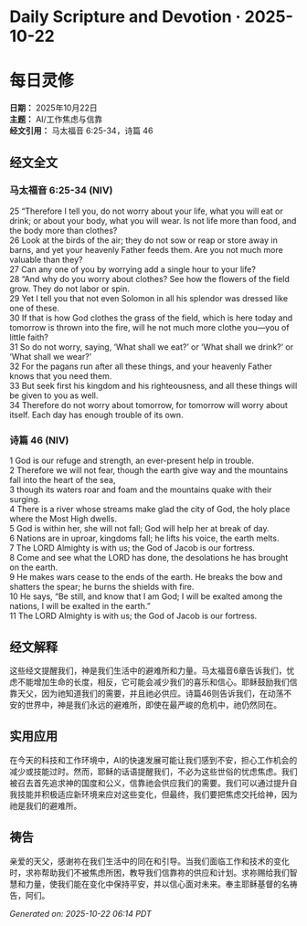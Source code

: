 # Daily Scripture and Devotion · 2025-10-22

# 每日灵修

**日期：** 2025年10月22日  
**主题：** AI/工作焦虑与信靠  
**经文引用：** 马太福音 6:25-34，诗篇 46

## 经文全文

### 马太福音 6:25-34 (NIV)
25 “Therefore I tell you, do not worry about your life, what you will eat or drink; or about your body, what you will wear. Is not life more than food, and the body more than clothes?  
26 Look at the birds of the air; they do not sow or reap or store away in barns, and yet your heavenly Father feeds them. Are you not much more valuable than they?  
27 Can any one of you by worrying add a single hour to your life?  
28 “And why do you worry about clothes? See how the flowers of the field grow. They do not labor or spin.  
29 Yet I tell you that not even Solomon in all his splendor was dressed like one of these.  
30 If that is how God clothes the grass of the field, which is here today and tomorrow is thrown into the fire, will he not much more clothe you—you of little faith?  
31 So do not worry, saying, ‘What shall we eat?’ or ‘What shall we drink?’ or ‘What shall we wear?’  
32 For the pagans run after all these things, and your heavenly Father knows that you need them.  
33 But seek first his kingdom and his righteousness, and all these things will be given to you as well.  
34 Therefore do not worry about tomorrow, for tomorrow will worry about itself. Each day has enough trouble of its own.

### 诗篇 46 (NIV)
1 God is our refuge and strength, an ever-present help in trouble.  
2 Therefore we will not fear, though the earth give way and the mountains fall into the heart of the sea,  
3 though its waters roar and foam and the mountains quake with their surging.  
4 There is a river whose streams make glad the city of God, the holy place where the Most High dwells.  
5 God is within her, she will not fall; God will help her at break of day.  
6 Nations are in uproar, kingdoms fall; he lifts his voice, the earth melts.  
7 The LORD Almighty is with us; the God of Jacob is our fortress.  
8 Come and see what the LORD has done, the desolations he has brought on the earth.  
9 He makes wars cease to the ends of the earth. He breaks the bow and shatters the spear; he burns the shields with fire.  
10 He says, “Be still, and know that I am God; I will be exalted among the nations, I will be exalted in the earth.”  
11 The LORD Almighty is with us; the God of Jacob is our fortress.

## 经文解释

这些经文提醒我们，神是我们生活中的避难所和力量。马太福音6章告诉我们，忧虑不能增加生命的长度，相反，它可能会减少我们的喜乐和信心。耶稣鼓励我们信靠天父，因为祂知道我们的需要，并且祂必供应。诗篇46则告诉我们，在动荡不安的世界中，神是我们永远的避难所，即使在最严峻的危机中，祂仍然同在。

## 实用应用

在今天的科技和工作环境中，AI的快速发展可能让我们感到不安，担心工作机会的减少或技能过时。然而，耶稣的话语提醒我们，不必为这些世俗的忧虑焦虑。我们被召去首先追求神的国度和公义，信靠祂会供应我们的需要。我们可以通过提升自我技能并积极适应新环境来应对这些变化，但最终，我们要把焦虑交托给神，因为祂是我们的避难所。

## 祷告

亲爱的天父，感谢祢在我们生活中的同在和引导。当我们面临工作和技术的变化时，求祢帮助我们不被焦虑所困，教导我们信靠祢的供应和计划。求祢赐给我们智慧和力量，使我们能在变化中保持平安，并以信心面对未来。奉主耶稣基督的名祷告，阿们。

_Generated on: 2025-10-22 06:14 PDT_
